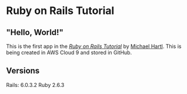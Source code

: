 # Ruby on Rails Tutorial

## "Hello, World!"

This is the first app in the [*Ruby on Rails Tutorial*](https://www.railstutorial.org/) by [Michael Hartl](https://www.michaelhartl.com/).
This is being created in AWS Cloud 9 and stored in GitHub.

## Versions

Rails: 6.0.3.2
Ruby 2.6.3


